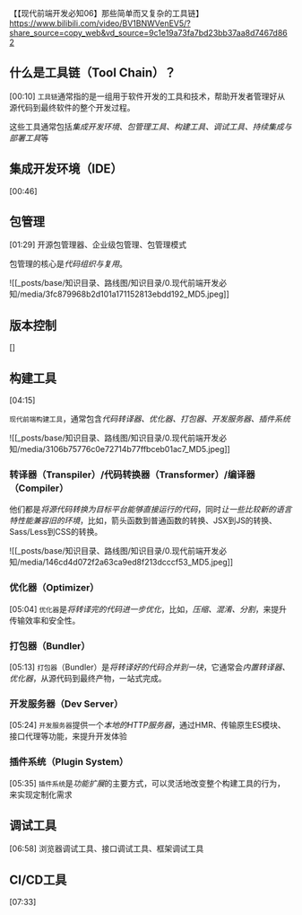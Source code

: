 【【现代前端开发必知06】那些简单而又复杂的工具链】 https://www.bilibili.com/video/BV1BNWVenEV5/?share_source=copy_web&vd_source=9c1e19a73fa7bd23bb37aa8d7467d862

## 什么是工具链（Tool Chain）？
[00:10]
`工具链`通常指的是一组用于软件开发的工具和技术，帮助开发者管理好从源代码到最终软件的整个开发过程。

这些工具通常包括*集成开发环境、包管理工具、构建工具、调试工具、持续集成与部署工具*等

## 集成开发环境（IDE）
[00:46]

## 包管理
[01:29]
开源包管理器、企业级包管理、包管理模式 

包管理的核心是*代码组织与复用*。

![[_posts/base/知识目录、路线图/知识目录/0.现代前端开发必知/media/3fc879968b2d101a171152813ebdd192_MD5.jpeg]]


## 版本控制
[]

## 构建工具 
[04:15]

`现代前端构建工具`，通常包含*代码转译器、优化器、打包器、开发服务器、插件系统*

![[_posts/base/知识目录、路线图/知识目录/0.现代前端开发必知/media/3106b75776c0e72714b77ffbceb01ac7_MD5.jpeg]]

### 转译器（Transpiler）/代码转换器（Transformer）/编译器（Compiler）
他们都是*将源代码转换为目标平台能够直接运行的代码*，同时*让一些比较新的语言特性能兼容旧的环境*，比如，箭头函数到普通函数的转换、JSX到JS的转换、Sass/Less到CSS的转换。

![[_posts/base/知识目录、路线图/知识目录/0.现代前端开发必知/media/146cd4d072f2a63ca9ed8f213dcccf53_MD5.jpeg]]

### 优化器（Optimizer）
[05:04]
`优化器`是*将转译完的代码进一步优化*，比如，*压缩、混淆、分割*，来提升传输效率和安全性。

### 打包器（Bundler）
[05:13]
`打包器`（Bundler）是*将转译好的代码合并到一块*，它通常会*内置转译器、优化器*，从源代码到最终产物，一站式完成。

### 开发服务器（Dev Server）
[05:24]
`开发服务器`提供一个*本地的HTTP服务器*，通过HMR、传输原生ES模块、接口代理等功能，来提升开发体验

### 插件系统（Plugin System）
[05:35]
`插件系统`是*功能扩展*的主要方式，可以灵活地改变整个构建工具的行为，来实现定制化需求



## 调试工具
[06:58]
浏览器调试工具、接口调试工具、框架调试工具 

## CI/CD工具
[07:33]




